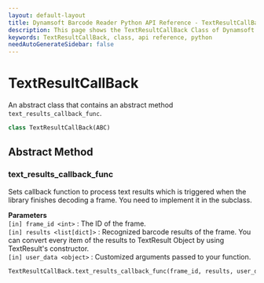 ```yaml
---
layout: default-layout
title: Dynamsoft Barcode Reader Python API Reference - TextResultCallBack Class
description: This page shows the TextResultCallBack Class of Dynamsoft Barcode Reader for Python SDK.
keywords: TextResultCallBack, class, api reference, python
needAutoGenerateSidebar: false
---
```



# TextResultCallBack
An abstract class that contains an abstract method `text_results_callback_func`.

```python
class TextResultCallBack(ABC)
```  
  
  

## Abstract Method
  
### text_results_callback_func
Sets callback function to process text results which is triggered when the library finishes decoding a frame. You need to implement it in the subclass.

**Parameters**  
`[in] frame_id <int>` : The ID of the frame.  
`[in] results <list[dict]>` : Recognized barcode results of the frame. You can convert every item of the results to TextResult Object by using TextResult's constructor.  
`[in] user_data <object>` : Customized arguments passed to your function.  
        

```python
TextResultCallBack.text_results_callback_func(frame_id, results, user_data)
```
